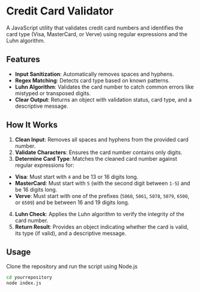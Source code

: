 # Credit Card Validator

A JavaScript utility that validates credit card numbers and identifies the card type (Visa, MasterCard, or Verve) using regular expressions and the Luhn algorithm.

## Features

- **Input Sanitization**: Automatically removes spaces and hyphens. 
- **Regex Matching**: Detects card type based on known patterns. 
- **Luhn Algorithm**: Validates the card number to catch common errors like mistyped or transposed digits. 
- **Clear Output**: Returns an object with validation status, card type, and a descriptive message.

## How It Works

1. **Clean Input**: Removes all spaces and hyphens from the provided card number. 
2. **Validate Characters**: Ensures the card number contains only digits. 
3. **Determine Card Type**: Matches the cleaned card number against regular expressions for: 
- **Visa**: Must start with `4` and be 13 or 16 digits long. 
- **MasterCard**: Must start with `5` (with the second digit between `1-5`) and be 16 digits long. 
- **Verve**: Must start with one of the prefixes (`5060`, `5061`, `5078`, `5079`, `6500`, or `6509`) and be between 16 and 19 digits long.
4. **Luhn Check**: Applies the Luhn algorithm to verify the integrity of the card number. 
5. **Return Result**: Provides an object indicating whether the card is valid, its type (if valid), and a descriptive message.

## Usage

Clone the repository and run the script using Node.js

```bash git clone https://github.com/VicTorQuest/Credit-Card-Validator.git 
cd yourrepository 
node index.js